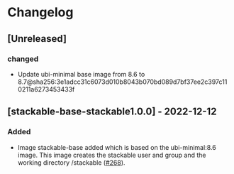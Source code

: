 # Changelog

## [Unreleased]

### changed

- Update ubi-minimal base image from 8.6 to 8.7@sha256:3e1adcc31c6073d010b8043b070bd089d7bf37ee2c397c110211a6273453433f

## [stackable-base-stackable1.0.0] - 2022-12-12

### Added

- Image stackable-base added which is based on the ubi-minimal:8.6 image. This
  image creates the stackable user and group and the working directory
  /stackable ([#268]).

[#268]: https://github.com/stackabletech/docker-images/pull/268
